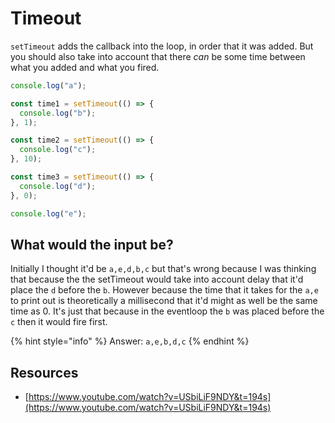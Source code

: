 # Timeout

`setTimeout` adds the callback into the loop, in order that it was added. But you should also take into account that there _can_ be some time between what you added and what you fired.

```javascript
console.log("a");

const time1 = setTimeout(() => {
  console.log("b");
}, 1);

const time2 = setTimeout(() => {
  console.log("c");
}, 10);

const time3 = setTimeout(() => {
  console.log("d");
}, 0);

console.log("e");
```

## What would the input be?

Initially I thought it'd be `a,e,d,b,c` but that's wrong because I was thinking that because the the setTimeout would take into account delay that it'd place the `d` before the `b`. However because the time that it takes for the `a,e` to print out is theoretically a millisecond that it'd might as well be the same time as 0. It's just that because in the eventloop the `b` was placed before the `c` then it would fire first.

{% hint style="info" %}
Answer: `a,e,b,d,c`
{% endhint %}

## Resources

* [https://www.youtube.com/watch?v=USbiLiF9NDY&t=194s](https://www.youtube.com/watch?v=USbiLiF9NDY&t=194s)


